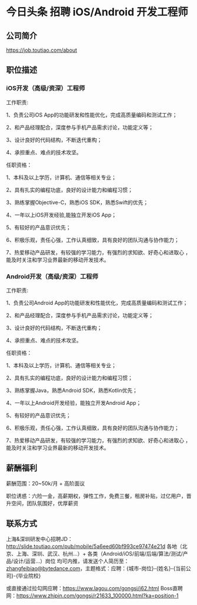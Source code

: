 今日头条 招聘 iOS/Android 开发工程师
==========

## 公司简介

https://job.toutiao.com/about


## 职位描述

### iOS开发（高级/资深）工程师

工作职责:

1、负责公司iOS App的功能研发和性能优化，完成高质量编码和测试工作；

2、和产品经理配合，深度参与手机产品需求讨论，功能定义等；

3、设计良好的代码结构，不断迭代重构； 

4、承担重点、难点的技术攻坚。 

任职资格：

1、本科及以上学历，计算机、通信等相关专业； 

2、具有扎实的编程功底，良好的设计能力和编程习惯； 

3、熟练掌握Objective-C，熟悉iOS SDK，熟悉Swift的优先； 

4、一年以上iOS开发经验,能独立开发iOS App； 

5、有较好的产品意识优先；

6、积极乐观，责任心强，工作认真细致，具有良好的团队沟通与协作能力； 

7、热爱移动产品研发，有较强的学习能力，有强烈的求知欲、好奇心和进取心 ，能及时关注和学习业界最新的移动开发技术。


### Android开发（高级/资深）工程师

工作职责:

1、负责公司Android App的功能研发和性能优化，完成高质量编码和测试工作；

2、和产品经理配合，深度参与手机产品需求讨论，功能定义等；

3、设计良好的代码结构，不断迭代重构； 

4、承担重点、难点的技术攻坚。 

任职资格：

1、本科及以上学历，计算机、通信等相关专业； 

2、具有扎实的编程功底，良好的设计能力和编程习惯； 

3、熟练掌握Java，熟悉Android SDK，熟悉Kotlin优先； 

4、一年以上Android开发经验，能独立开发Android App； 

5、有较好的产品意识优先；

6、积极乐观，责任心强，工作认真细致，具有良好的团队沟通与协作能力； 

7、热爱移动产品研发，有较强的学习能力，有强烈的求知欲、好奇心和进取心 ，能及时关注和学习业界最新的移动开发技术。


## 薪酬福利

薪酬范围：20~50k/月 + 高阶面议

职位诱惑：六险一金，高薪期权，弹性工作，免费三餐，租房补贴，过亿用户，晋升空间，团队氛围好，优厚薪资


## 联系方式

上海&深圳研发中心招聘JD：http://slide.toutiao.com/pub/mobile/5a6eed60bf993ce97474e21d
各地（北京、上海、深圳、武汉、杭州...）+ 各类（Android/iOS/前端/后端/算法/测试/产品/设计/运营...）岗位
均可内推，请发送个人简历至：<zhangfeibiao@bytedance.com>，主题格式：应聘：{城市-岗位}-{姓名}-{当前公司}-{毕业院校}

或直接通过拉勾网应聘：https://www.lagou.com/gongsi/j62.html
Boss直聘网：https://www.zhipin.com/gongsi/r21633_100000.html?ka=position-1

